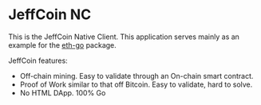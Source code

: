 # JeffCoin NC

This is the JeffCoin Native Client. This application serves mainly as an example for the [eth-go](https://github.com/ethereum/eth-go)
package. 

JeffCoin features:

* Off-chain mining. Easy to validate through an On-chain smart contract.
* Proof of Work similar to that off Bitcoin. Easy to validate, hard to solve.
* No HTML DApp. 100% Go

